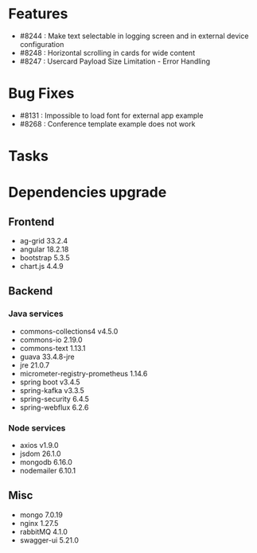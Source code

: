 
# Features

- #8244 : Make text selectable in logging screen and in external device configuration
- #8248 : Horizontal scrolling in cards for wide content
- #8247 : Usercard Payload Size Limitation - Error Handling


# Bug Fixes

- #8131 : Impossible to load font for external app example
- #8268 : Conference template example does not work


# Tasks


# Dependencies upgrade

## Frontend

- ag-grid 33.2.4
- angular 18.2.18
- bootstrap 5.3.5
- chart.js 4.4.9
  
## Backend 

### Java services 

- commons-collections4 v4.5.0
- commons-io 2.19.0
- commons-text 1.13.1 
- guava 33.4.8-jre
- jre 21.0.7
- micrometer-registry-prometheus 1.14.6
- spring boot v3.4.5
- spring-kafka v3.3.5
- spring-security 6.4.5
- spring-webflux 6.2.6

### Node services

- axios v1.9.0
- jsdom 26.1.0
- mongodb 6.16.0
- nodemailer 6.10.1

## Misc

- mongo 7.0.19
- nginx 1.27.5
- rabbitMQ 4.1.0
- swagger-ui 5.21.0







